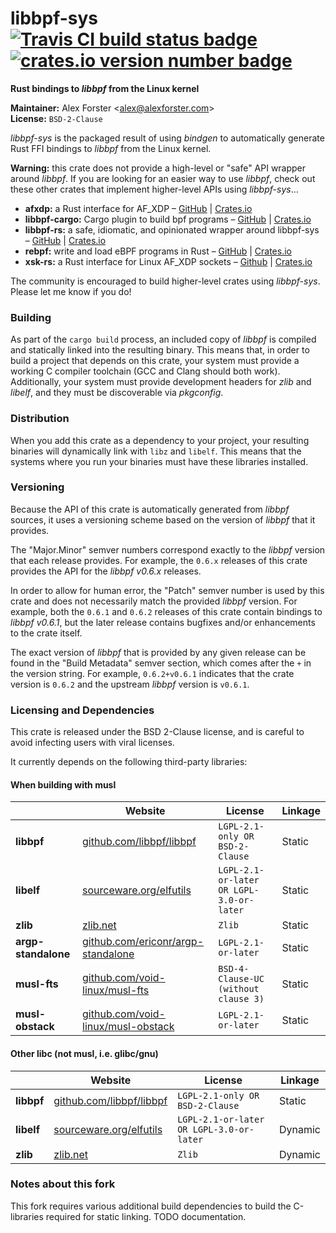 # libbpf-sys [![Travis CI build status badge](https://app.travis-ci.com/libbpf/libbpf-sys.svg?branch=master)](https://app.travis-ci.com/libbpf/libbpf-sys) [![crates.io version number badge](https://img.shields.io/crates/v/libbpf-sys.svg)](https://crates.io/crates/libbpf-sys)

**Rust bindings to _libbpf_ from the Linux kernel**

**Maintainer:** Alex Forster \<alex@alexforster.com\><br/>
**License:** `BSD-2-Clause`

_libbpf-sys_ is the packaged result of using _bindgen_ to automatically generate Rust FFI bindings to _libbpf_ from the Linux kernel.

**Warning:** this crate does not provide a high-level or "safe" API wrapper around _libbpf_. If you are looking for an easier way to use _libbpf_, check out these other crates that implement higher-level APIs using _libbpf-sys_...

 * **afxdp:** a Rust interface for AF_XDP – [GitHub](https://github.com/aterlo/afxdp-rs) | [Crates.io](https://crates.io/crates/afxdp)
 * **libbpf-cargo:** Cargo plugin to build bpf programs – [GitHub](https://github.com/libbpf/libbpf-rs) | [Crates.io](https://crates.io/crates/libbpf-cargo)
 * **libbpf-rs:** a safe, idiomatic, and opinionated wrapper around libbpf-sys – [GitHub](https://github.com/libbpf/libbpf-rs) | [Crates.io](https://crates.io/crates/libbpf-rs)
 * **rebpf:** write and load eBPF programs in Rust – [GitHub](https://github.com/uccidibuti/rebpf) | [Crates.io](https://crates.io/crates/rebpf)
 * **xsk-rs:** a Rust interface for Linux AF_XDP sockets – [Github](https://github.com/DouglasGray/xsk-rs) | [Crates.io](https://crates.io/crates/xsk-rs)

The community is encouraged to build higher-level crates using _libbpf-sys_. Please let me know if you do!

### Building

As part of the `cargo build` process, an included copy of _libbpf_ is compiled and statically linked into the resulting binary. This means that, in order to build a project that depends on this crate, your system must provide a working C compiler toolchain (GCC and Clang should both work). Additionally, your system must provide development headers for _zlib_ and _libelf_, and they must be discoverable via _pkgconfig_.

### Distribution

When you add this crate as a dependency to your project, your resulting binaries will dynamically link with `libz` and `libelf`. This means that the systems where you run your binaries must have these libraries installed.

### Versioning

Because the API of this crate is automatically generated from _libbpf_ sources, it uses a versioning scheme based on the version of _libbpf_ that it provides.

The "Major.Minor" semver numbers correspond exactly to the _libbpf_ version that each release provides. For example, the `0.6.x` releases of this crate provides the API for the _libbpf v0.6.x_ releases.

In order to allow for human error, the "Patch" semver number is used by this crate and does not necessarily match the provided _libbpf_ version. For example, both the `0.6.1` and `0.6.2` releases of this crate contain bindings to _libbpf v0.6.1_, but the later release contains bugfixes and/or enhancements to the crate itself.

The exact version of _libbpf_ that is provided by any given release can be found in the "Build Metadata" semver section, which comes after the `+` in the version string. For example, `0.6.2+v0.6.1` indicates that the crate version is `0.6.2` and the upstream _libbpf_ version is `v0.6.1`.

### Licensing and Dependencies

This crate is released under the BSD 2-Clause license, and is careful to avoid infecting users with viral licenses.

It currently depends on the following third-party libraries:

#### When building with musl

|                     | Website                                                                          | License                                  | Linkage |
|---------------------|----------------------------------------------------------------------------------|------------------------------------------|---------|
| **libbpf**          | [github.com/libbpf/libbpf](https://github.com/libbpf/libbpf/)                    | `LGPL-2.1-only OR BSD-2-Clause`          | Static  |
| **libelf**          | [sourceware.org/elfutils](https://sourceware.org/elfutils/)                      | `LGPL-2.1-or-later OR LGPL-3.0-or-later` | Static  |
| **zlib**            | [zlib.net](https://www.zlib.net/)                                                | `Zlib`                                   | Static  |
| **argp-standalone** | [github.com/ericonr/argp-standalone](https://github.com/ericonr/argp-standalone) | `LGPL-2.1-or-later`                      | Static  |
| **musl-fts**        | [github.com/void-linux/musl-fts](https://github.com/void-linux/musl-fts)         | `BSD-4-Clause-UC (without clause 3)`     | Static  |
| **musl-obstack**    | [github.com/void-linux/musl-obstack](https://github.com/void-linux/musl-obstack) | `LGPL-2.1-or-later`                      | Static  |

#### Other libc (not musl, i.e. glibc/gnu)

|                     | Website                                                                          | License                                  | Linkage |
|---------------------|----------------------------------------------------------------------------------|------------------------------------------|---------|
| **libbpf**          | [github.com/libbpf/libbpf](https://github.com/libbpf/libbpf/)                    | `LGPL-2.1-only OR BSD-2-Clause`          | Static  |
| **libelf**          | [sourceware.org/elfutils](https://sourceware.org/elfutils/)                      | `LGPL-2.1-or-later OR LGPL-3.0-or-later` | Dynamic |
| **zlib**            | [zlib.net](https://www.zlib.net/)                                                | `Zlib`                                   | Dynamic |

### Notes about this fork

This fork requires various additional build dependencies to build the C-libraries required for static linking. TODO documentation.
